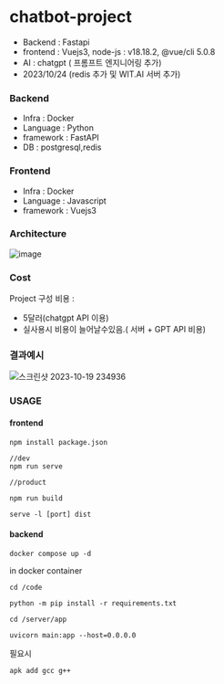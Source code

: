 # chatbot-project




- Backend : Fastapi
- frontend : Vuejs3, node-js : v18.18.2, @vue/cli 5.0.8
- AI : chatgpt ( 프롬프트 엔지니어링 추가)
- 2023/10/24 (redis 추가 및 WIT.AI 서버 추가)

### Backend
- Infra : Docker
- Language : Python
- framework : FastAPI
- DB : postgresql,redis

### Frontend

- Infra : Docker
- Language : Javascript
- framework : Vuejs3

### Architecture 


![image](https://github.com/wjs2063/chatbot-project/assets/76778082/e6417467-ba3a-4167-8342-fc9087d42406)


### Cost

Project 구성 비용 :  
- 5달러(chatgpt API 이용)
- 실사용시 비용이 늘어날수있음.( 서버 + GPT API 비용)


 
### 결과예시


![스크린샷 2023-10-19 234936](https://github.com/wjs2063/chatbot-project/assets/76778082/8b39e331-ca95-4155-87d7-36568354f3f9)   


### USAGE 

#### frontend

```
npm install package.json

//dev
npm run serve

//product

npm run build

serve -l [port] dist

```


#### backend

```
docker compose up -d
```

in docker container  

```
cd /code

python -m pip install -r requirements.txt

cd /server/app

uvicorn main:app --host=0.0.0.0
```

필요시 

```
apk add gcc g++
```
